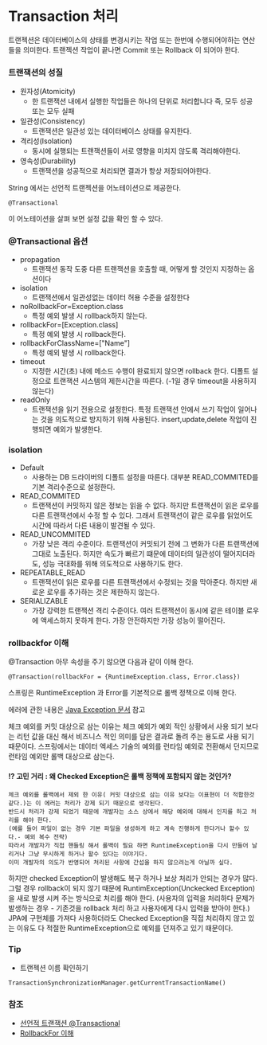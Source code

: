 # Transaction 처리

트랜젝션은 데이터베이스의 상태를 변경시키는 작업 또는 한번에 수행되어야하는 연산들을 의미한다. 
트랜젝션 작업이 끝나면 Commit 또는 Rollback 이 되어야 한다. 

### 트랜잭션의 성질
* 원자성(Atomicity)
  * 한 트랜잭션 내에서 실행한 작업들은 하나의 단위로 처리합니다 즉, 모두 성공 또는 모두 실패 
* 일관성(Consistency)
  * 트랜잭션은 일관성 있는 데이터베이스 상태를 유지한다. 
* 격리성(Isolation)
  * 동시에 실행되는 트랜잭션들이 서로 영향을 미치지 않도록 격리해야한다. 
* 영속성(Durability)
  * 트랜잭션을 성공적으로 처리되면 결과가 항상 저장되어야한다.


String 에서는 선언적 트랜젝션을 어노테이션으로 제공한다.  
```
@Transactional
```

이 어노테이션을 살펴 보면 설정 값을 확인 할 수 있다. 

### @Transactional 옵션
* propagation
  * 트랜잭션 동작 도중 다른 트랜잭션을 호출할 때, 어떻게 할 것인지 지정하는 옵션이다
* isolation
  * 트랜잭션에서 일관성없는 데이터 허용 수준을 설정한다
* noRollbackFor=Exception.class
  * 특정 예외 발생 시 rollback하지 않는다.
* rollbackFor=[Exception.class]
  * 특정 예외 발생 시 rollback한다.
* rollbackForClassName=["Name"]
  * 특정 예외 발생 시 rollback한다.
* timeout
  * 지정한 시간(초) 내에 메소드 수행이 완료되지 않으면 rollback 한다. 디폴트 설정으로 트랜잭션 시스템의 제한시간을 따른다. (-1일 경우 timeout을 사용하지 않는다)
* readOnly
  * 트랜잭션을 읽기 전용으로 설정한다. 특정 트랜잭션 안에서 쓰기 작업이 일어나는 것을 의도적으로 방지하기 위해 사용된다. insert,update,delete 작업이 진행되면 예외가 발생한다.

### isolation 

* Default
  * 사용하는 DB 드라이버의 디폴트 설정을 따른다. 대부분 READ_COMMITED를 기본 격리수준으로 설정한다.
* READ_COMMITED
  * 트랜잭션이 커밋하지 않은 정보는 읽을 수 없다. 하지만 트랜잭션이 읽은 로우를 다른 트랜잭션에서 수정 할 수 있다. 그래서 트랜잭션이 같은 로우를 읽었어도 시간에 따라서 다른 내용이 발견될 수 있다.
* READ_UNCOMMITED
  * 가장 낮은 격리 수준이다.  트랜잭션이 커밋되기 전에 그 변화가 다른 트랜잭션에 그대로 노출된다. 하지만 속도가 빠르기 떄문에 데이터의 일관성이 떨어지더라도, 성능 극대화를 위해 의도적으로 사용하기도 한다.
* REPEATABLE_READ
  * 트랜잭션이 읽은 로우를 다른 트랜잭션에서 수정되는 것을 막아준다. 하지만 새로운 로우를 추가하는 것은 제한하지 않는다.
* SERIALIZABLE
  * 가장 강력한 트랜잭션 격리 수준이다. 여러 트랜잭션이 동시에 같은 테이블 로우에 액세스하지 못하게 한다. 가장 안전하지만 가장 성능이 떨어진다.


### rollbackfor 이해
@Transaction 아무 속성을 주기 않으면 다음과 같이 이해 한다.
```
@Transaction(rollbackFor = {RuntimeException.class, Error.class})
```
스프링은 RuntimeException 과 Error를 기본적으로 롤백 정책으로 이해 한다.

에러에 관한 내용은 [Java Exception 문서](../Exception.md) 참고

체크 예외를 커밋 대상으로 삼는 이유는 체크 예외가 예외 적인 상황에서 사용 되기 보다는 리턴 값을 대신 해서 비즈니스 적인 의미를 담은 결과로 돌려 주는 용도로 사용 되기 때문이다.
스프링에서는 데이터 엑세스 기술의 예외를 런타임 예외로 전환해서 던지므로 런타임 예외만 롤백 대상으로 삼는다.


#### !? 고민 거리 : 왜 Checked Exception은 롤백 정책에 포함되지 않는 것인가?
```text
체크 예외를 롤백에서 제외 한 이유( 커밋 대상으로 삼는 이유 보다는 이표현이 더 적합한것 같다.)는 이 에러는 처리가 강제 되기 때문으로 생각된다. 
반드시 처리가 강제 되었기 때문에 개발자는 소스 상에서 해당 예외에 대해서 인지를 하고 처리를 해야 한다.
(예를 들어 파일이 없는 경우 기본 파일을 생성하게 하고 계속 진행하게 한다거나 할수 있다.- 예외 복수 전략) 
따라서 개발자가 직접 핸들링 해서 롤백이 필요 하면 RuntimeException을 다시 만들어 날리거나 그냥 무시하게 하거나 할수 있다는 이야기다. 
이미 개발자의 의도가 반영되어 처리된 사항에 간섭을 하지 않으려는게 아닐까 싶다.
```

하지만 checked Exception이 발생해도 복구 하거나 보상 처리가 안되는 경우가 많다.
그럴 경우 rollback이 되지 않기 때문에 RuntimException(Unckecked Exception)을 새로 발생 시켜 주는 방식으로 처리를 해야 한다.
(사용자의 입력을 처리하다 문제가 발생하는 경우 - 기존것을 rollback 처리 하고 사용자에게 다시 입력을 받아야 한다.)
JPA에 구현체를 가져다 사용하더라도 Checked Exception을 직접 처리하지 않고 있는 이유도 다 적절한 RuntimeException으로 예외를 던져주고 있기 때문이다.


### Tip

* 트랜젝션 이름 확인하기
```
TransactionSynchronizationManager.getCurrentTransactionName()
```



### 참조
* [선언적 트랜잭션 @Transactional](https://bamdule.tistory.com/51)
* [RollbackFor 이해](https://pjh3749.tistory.com/269)